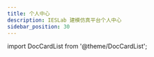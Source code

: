 ```yaml
---
title: 个人中心
description: IESLab 建模仿真平台个人中心
sidebar_position: 30
---
```



import DocCardList from '@theme/DocCardList';

<DocCardList />